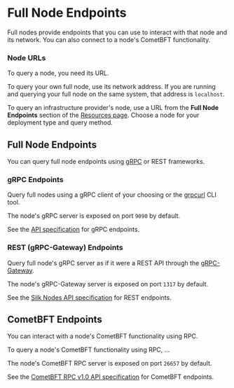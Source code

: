 # Full Node Endpoints
Full nodes provide endpoints that you can use to interact with that node and its network. You can also connect to a node's CometBFT functionality.

### Node URLs
To query a node, you need its URL.

To query your own full node, use its network address. If you are running and querying your full node on the same system, that address is `localhost`.

To query an infrastructure provider's node, use a URL from the **Full Node Endpoints** section of the [Resources page](../infrastructure_providers-network/resources#full-node-endpoints). Choose a node for your deployment type and query method.

## Full Node Endpoints
You can query full node endpoints using [gRPC](https://grpc.io/) or REST frameworks.

### gRPC Endpoints
Query full nodes using a gRPC client of your choosing or the [grpcurl](https://github.com/fullstorydev/grpcurl?tab=readme-ov-file#grpcurl) CLI tool.

The node's gRPC server is exposed on port `9090` by default.

See the [API specification]() for gRPC endpoints.  

### REST (gRPC-Gateway) Endpoints
Query full node's gRPC server as if it were a REST API through the [gRPC-Gateway](https://grpc-ecosystem.github.io/grpc-gateway/).

The node's gRPC-Gateway server is exposed on port `1317` by default.

See the [Silk Nodes API specification](https://dydx.api.silknodes.io/swagger/#/) for REST endpoints.

## CometBFT Endpoints
You can interact with a node's CometBFT functionality using RPC. 

To query a node's CometBFT functionality using RPC, ...

The node's CometBFT RPC server is exposed on port `26657` by default.

See the [CometBFT RPC v1.0 API specification](https://docs.cometbft.com/v1.0/rpc/) for CometBFT endpoints.